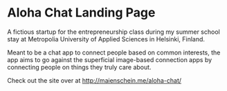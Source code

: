 # Aloha Chat Landing Page

A fictious startup for the entrepreneurship class during my summer school stay at Metropolia University of Applied Sciences in Helsinki, Finland.

Meant to be a chat app to connect people based on common interests, the app aims to go against the superficial image-based connection apps by connecting people on things they truly care about.

Check out the site over at http://maienschein.me/aloha-chat/
